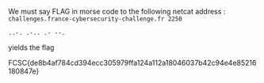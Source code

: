 We must say FLAG in morse code to the following netcat address : `challenges.france-cybersecurity-challenge.fr 2250`

`..-. .-.. .- --.`

yields the flag

FCSC{de8b4af784cd394ecc305979ffa124a112a18046037b42c94e4e85216180847e}

